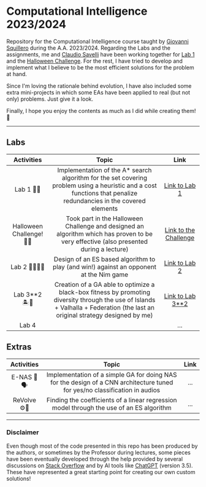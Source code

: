 # Computational Intelligence 2023/2024

Repository for the Computational Intelligence course taught by [Giovanni Squillero](https://github.com/squillero) during the A.A. 2023/2024. Regarding the Labs and the assignments, me and [Claudio Savelli](https://github.com/ClaudioSavelli) have been working together for [Lab 1](https://github.com/Mattizza/Computational_Intelligence_2023-2024/tree/main/Lab_1) and the [Halloween Challenge](https://github.com/Mattizza/Computational_Intelligence_2023-2024/tree/main/Halloween_Challenge). For the rest, I have tried to develop and implement what I believe to be the most efficient solutions for the problem at hand. 

Since I'm loving the rationale behind evolution, I have also included some extra mini-projects in which some EAs have been applied to real (but not only) problems. Just give it a look.

Finally, I hope you enjoy the contents as much as I did while creating them! 🤗

---

## Labs

| Activities                 | Topic                                                                                                                                                                               | Link                                                                                                                    |
|:--------------------------:|:-----------------------------------------------------------------------------------------------------------------------------------------------------------------------------------:|:-----------------------------------------------------------------------------------------------------------------------:|
| Lab 1 🌟🐾                  | Implementation of the A* search algorithm for the set covering problem using a heuristic and a cost functions that penalize redundancies in the covered elements                    | [Link to Lab 1](https://github.com/Mattizza/Computational_Intelligence_2023-2024/tree/main/Lab_1)                       |
| Halloween Challenge! 🎃🦇   | Took part in the Halloween Challenge and designed an algorithm which has proven to be very effective (also presented during a lecture)                                              | [Link to the Challenge](https://github.com/Mattizza/Computational_Intelligence_2023-2024/tree/main/Halloween_Challenge) |
| Lab 2 🧙🏼‍♂️✨                  | Design of an ES based algorithm to play (and win!) against an opponent at the Nim game                                                                                              | [Link to Lab 2](https://github.com/Mattizza/Computational_Intelligence_2023-2024/tree/main/Lab_2)                       |
| Lab 3**2 🏝️🧬               | Creation of a GA able to optimize a black-box fitness by promoting diversity through the use of Islands + Valhalla + Federation (the last an original strategy designed by me) | [Link to Lab 3**2](https://github.com/Mattizza/Computational_Intelligence_2023-2024/tree/main/Lab3**2)                  |
| Lab 4                      |                                                                                                                                                                                     | ...                                                                                                                     |

## Extras

| Activities                 | Topic                                                                                                                                                                               | Link                                                                                                                    |
|:--------------------------:|:-----------------------------------------------------------------------------------------------------------------------------------------------------------------------------------:|:-----------------------------------------------------------------------------------------------------------------------:|
| E-NAS 🧐🗣️                  | Implementation of a simple GA for doing NAS for the design of a CNN architecture tuned for yes/no classification in audios                                                                                                                                                                                    | ...                                                                                                                     |
| ReVolve ⚙️🎰                 | Finding the coefficients of a linear regression model through the use of an ES algorithm                                                                                                                                                                                                               | ...                                                                                                                     |

---

### Disclaimer

Even though most of the code presented in this repo has been produced by the authors, or sometimes by the Professor during lectures, some pieces have been eventually developed through the help provided by several discussions on [Stack Overflow](https://stackoverflow.com/) and by AI tools like [ChatGPT](https://chat.openai.com/) (version 3.5). These have represented a great starting point for creating our own custom solutions!
